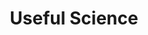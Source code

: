 ---
layout: external
title: Useful Science
description: "One sentence summaries of science to improve your life. Role: founder."
category: projects
external_url: http://usefulscience.org
tags: [open science, open source, science, startup, company, summary, useful science, usefulsci, jaan altosaar]
image:
  thumb: usefulscience-square-logo.png
published: true
---